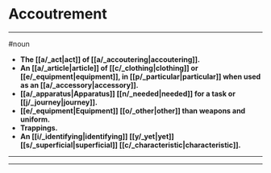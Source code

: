 # Accoutrement
---
#noun
- **The [[a/_act|act]] of [[a/_accoutering|accoutering]].**
- **An [[a/_article|article]] of [[c/_clothing|clothing]] or [[e/_equipment|equipment]], in [[p/_particular|particular]] when used as an [[a/_accessory|accessory]].**
- **[[a/_apparatus|Apparatus]] [[n/_needed|needed]] for a task or [[j/_journey|journey]].**
- **[[e/_equipment|Equipment]] [[o/_other|other]] than weapons and uniform.**
- **Trappings.**
- **An [[i/_identifying|identifying]] [[y/_yet|yet]] [[s/_superficial|superficial]] [[c/_characteristic|characteristic]].**
---
---
